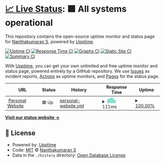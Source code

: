 # [📈 Live Status](https://nanthakumaran-s.github.io/upptime): <!--live status--> **🟩 All systems operational**

This repository contains the open-source uptime monitor and status page for [Nanthakumaran S](https://www.nanthakumaran.com/), powered by [Upptime](https://github.com/upptime/upptime).

[![Uptime CI](https://github.com/nanthakumaran-s/upptime/workflows/Uptime%20CI/badge.svg)](https://github.com/nanthakumaran-s/upptime/actions?query=workflow%3A%22Uptime+CI%22)
[![Response Time CI](https://github.com/nanthakumaran-s/upptime/workflows/Response%20Time%20CI/badge.svg)](https://github.com/nanthakumaran-s/upptime/actions?query=workflow%3A%22Response+Time+CI%22)
[![Graphs CI](https://github.com/nanthakumaran-s/upptime/workflows/Graphs%20CI/badge.svg)](https://github.com/nanthakumaran-s/upptime/actions?query=workflow%3A%22Graphs+CI%22)
[![Static Site CI](https://github.com/nanthakumaran-s/upptime/workflows/Static%20Site%20CI/badge.svg)](https://github.com/nanthakumaran-s/upptime/actions?query=workflow%3A%22Static+Site+CI%22)
[![Summary CI](https://github.com/nanthakumaran-s/upptime/workflows/Summary%20CI/badge.svg)](https://github.com/nanthakumaran-s/upptime/actions?query=workflow%3A%22Summary+CI%22)

With [Upptime](https://upptime.js.org), you can get your own unlimited and free uptime monitor and status page, powered entirely by a GitHub repository. We use [Issues](https://github.com/nanthakumaran-s/upptime/issues) as incident reports, [Actions](https://github.com/nanthakumaran-s/upptime/actions) as uptime monitors, and [Pages](https://nanthakumaran-s.github.io/upptime) for the status page.

<!--start: status pages-->
<!-- This summary is generated by Upptime (https://github.com/upptime/upptime) -->
<!-- Do not edit this manually, your changes will be overwritten -->
<!-- prettier-ignore -->
| URL | Status | History | Response Time | Uptime |
| --- | ------ | ------- | ------------- | ------ |
| <img alt="" src="https://icons.duckduckgo.com/ip3/nanthakumaran.com.ico" height="13"> [Personal Website](https://nanthakumaran.com) | 🟩 Up | [personal-website.yml](https://github.com/nanthakumaran-s/upptime/commits/HEAD/history/personal-website.yml) | <details><summary><img alt="Response time graph" src="./graphs/personal-website/response-time-week.png" height="20"> 111ms</summary><br><a href="https://nanthakumaran-s.github.io/upptime/history/personal-website"><img alt="Response time 247" src="https://img.shields.io/endpoint?url=https%3A%2F%2Fraw.githubusercontent.com%2Fnanthakumaran-s%2Fupptime%2FHEAD%2Fapi%2Fpersonal-website%2Fresponse-time.json"></a><br><a href="https://nanthakumaran-s.github.io/upptime/history/personal-website"><img alt="24-hour response time 70" src="https://img.shields.io/endpoint?url=https%3A%2F%2Fraw.githubusercontent.com%2Fnanthakumaran-s%2Fupptime%2FHEAD%2Fapi%2Fpersonal-website%2Fresponse-time-day.json"></a><br><a href="https://nanthakumaran-s.github.io/upptime/history/personal-website"><img alt="7-day response time 111" src="https://img.shields.io/endpoint?url=https%3A%2F%2Fraw.githubusercontent.com%2Fnanthakumaran-s%2Fupptime%2FHEAD%2Fapi%2Fpersonal-website%2Fresponse-time-week.json"></a><br><a href="https://nanthakumaran-s.github.io/upptime/history/personal-website"><img alt="30-day response time 141" src="https://img.shields.io/endpoint?url=https%3A%2F%2Fraw.githubusercontent.com%2Fnanthakumaran-s%2Fupptime%2FHEAD%2Fapi%2Fpersonal-website%2Fresponse-time-month.json"></a><br><a href="https://nanthakumaran-s.github.io/upptime/history/personal-website"><img alt="1-year response time 235" src="https://img.shields.io/endpoint?url=https%3A%2F%2Fraw.githubusercontent.com%2Fnanthakumaran-s%2Fupptime%2FHEAD%2Fapi%2Fpersonal-website%2Fresponse-time-year.json"></a></details> | <details><summary><a href="https://nanthakumaran-s.github.io/upptime/history/personal-website">100.00%</a></summary><a href="https://nanthakumaran-s.github.io/upptime/history/personal-website"><img alt="All-time uptime 94.58%" src="https://img.shields.io/endpoint?url=https%3A%2F%2Fraw.githubusercontent.com%2Fnanthakumaran-s%2Fupptime%2FHEAD%2Fapi%2Fpersonal-website%2Fuptime.json"></a><br><a href="https://nanthakumaran-s.github.io/upptime/history/personal-website"><img alt="24-hour uptime 100.00%" src="https://img.shields.io/endpoint?url=https%3A%2F%2Fraw.githubusercontent.com%2Fnanthakumaran-s%2Fupptime%2FHEAD%2Fapi%2Fpersonal-website%2Fuptime-day.json"></a><br><a href="https://nanthakumaran-s.github.io/upptime/history/personal-website"><img alt="7-day uptime 100.00%" src="https://img.shields.io/endpoint?url=https%3A%2F%2Fraw.githubusercontent.com%2Fnanthakumaran-s%2Fupptime%2FHEAD%2Fapi%2Fpersonal-website%2Fuptime-week.json"></a><br><a href="https://nanthakumaran-s.github.io/upptime/history/personal-website"><img alt="30-day uptime 100.00%" src="https://img.shields.io/endpoint?url=https%3A%2F%2Fraw.githubusercontent.com%2Fnanthakumaran-s%2Fupptime%2FHEAD%2Fapi%2Fpersonal-website%2Fuptime-month.json"></a><br><a href="https://nanthakumaran-s.github.io/upptime/history/personal-website"><img alt="1-year uptime 88.81%" src="https://img.shields.io/endpoint?url=https%3A%2F%2Fraw.githubusercontent.com%2Fnanthakumaran-s%2Fupptime%2FHEAD%2Fapi%2Fpersonal-website%2Fuptime-year.json"></a></details>

<!--end: status pages-->

[**Visit our status website →**](https://nanthakumaran-s.github.io/upptime)

## 📄 License

- Powered by: [Upptime](https://github.com/upptime/upptime)
- Code: [MIT](./LICENSE) © [Nanthakumaran S](https://www.nanthakumaran.com/)
- Data in the `./history` directory: [Open Database License](https://opendatacommons.org/licenses/odbl/1-0/)
